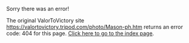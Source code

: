 

Sorry there was an error!

The original ValorToVictory site https://valortovictory.tripod.com/photo/Mason-ph.htm returns an error code: 404 for this page. [Click here to go to the index page](../index.md).
